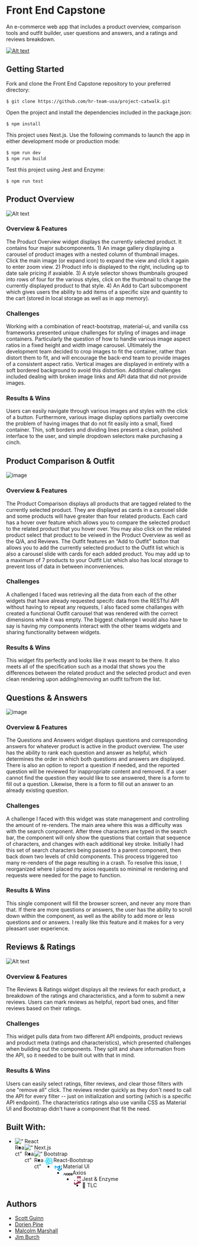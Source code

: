 # Front End Capstone
An e-commerce web app that includes a product overview, comparison tools and outfit builder, user questions and answers, and a ratings and reviews breakdown.

[![Alt text](/screenshots/NextLevel-DemoSS.png)](https://www.youtube.com/watch?v=0lDV6Q23qII)

## Getting Started
Fork and clone the Front End Capstone repository to your preferred directory:

```
$ git clone https://github.com/hr-team-usa/project-catwalk.git
```

Open the project and install the dependencies included in the package.json:

```
$ npm install
```

This project uses Next.js. Use the following commands to launch the app in either development mode or production mode:

```
$ npm run dev
$ npm run build
```

Test this project using Jest and Enzyme:

```
$ npm run test
```

## Product Overview
![Alt text](/screenshots/NextLevel-ProductOverviewSS.png "Product Overview")

### Overview & Features
The Product Overview widget displays the currently selected product. It contains four major subcomponents. 1) An image gallery displaying a carousel of product images with a nested column of thumbnail images. Click the main image (or expand icon) to expand the view and click it again to enter zoom view. 2) Product info is displayed to the right, including up to date sale pricing if avaiable. 3) A style selector shows thumbnails grouped into rows of four for the various styles, click on the thumbnail to change the currently displayed product to that style. 4) An Add to Cart subcomponent which gives users the ability to add items of a specific size and quantity to the cart (stored in local storage as well as in app memory).

### Challenges
Working with a combination of react-bootstrap, material-ui, and vanilla css frameworks presented unique challenges for styling of images and image containers. Particularly the question of how to handle various image aspect ratios in a fixed height and width image carousel. Ultimately the development team decided to crop images to fit the container, rather than distort them to fit, and will encourage the back-end team to provide images of a consistent aspect ratio. Vertical images are displayed in entirety with a soft bordered background to avoid this distortion. Additional challenges included dealing with broken image links and API data that did not provide images.

### Results & Wins
Users can easily navigate through various images and styles with the click of a button. Furthermore, various image display options partially overcome the problem of having images that do not fit easily into a small, fixed container. Thin, soft borders and dividing lines present a clean, polished interface to the user, and simple dropdown selectors make purchasing a cinch.

## Product Comparison & Outfit
![image](https://user-images.githubusercontent.com/65040302/114786215-98a7ee00-9d32-11eb-93d9-58ff38843210.png)

### Overview & Features
The Product Comparison displays all products that are tagged related to the currently selected product. They are displayed as cards in a carousel slide and some products will have greater than four related products. Each card has a hover over feature which allows you to compare the selected product to the related product that you hover over. You may also click on the related product select that product to be veiwed in the Product Overview as well as the Q/A, and Reviews.
The Outfit features an "Add to Outfit" button that allows you to add the currently selected product to the Outfit list which is also a carousel slide with cards for each added product. You may add up to a maximum of 7 products to your Outfit List which also has local storage to prevent loss of data in between inconveniences.

### Challenges
A challenged I faced was retrieving all the data from each of the other widgets that have already requested specifc data from the RESTful API without having to repeat any requests, I also faced some challanges with created a functional Outfit carousel that was rendered with the correct dimensions while it was empty. The biggest challenge I would also have to say is having my components interact with the other teams widgets and sharing functionality between widgets.
### Results & Wins
This widget fits perfectly and looks like it was meant to be there. It also meets all of the specification such as a modal that shows you the differences between the related product and the selected product and even clean rendering upon adding/removing an outfit to/from the list.

## Questions & Answers
![image](https://user-images.githubusercontent.com/65040302/114786546-2388e880-9d33-11eb-8c23-c64184c32eac.png)

### Overview & Features
The Questions and Answers widget displays questions and corresponding answers for whatever product is active in the product overview. The user has the ability to rank each question and answer as helpful, which determines the order in which both questions and answers are displayed. There is also an option to report a question if needed, and the reported question will be reviewed for inappropriate content and removed. If a user cannot find the question they would like to see answered, there is a form to fill out a question. Likewise, there is a form to fill out an answer to an already existing question.

### Challenges
A challenge I faced with this widget was state management and controlling the amount of re-renders. The main area where this was a difficulty was with the search component. After three characters are typed in the search bar, the component will only show the questions that contain that sequence of characters, and changes with each additional key stroke. Initially I had this set of search characters being passed to a parent component, then back down two levels of child components. This process triggered too many re-renders of the page resulting in a crash. To resolve this issue, I reorganized where I placed my axios requests so minimal re rendering and requests were needed for the page to function.

### Results & Wins
This single component will fill the browser screen, and never any more than that. If there are more questions or answers, the user has the ability to scroll down within the component, as well as the ability to add more or less questions and or answers. I really like this feature and it makes for a very pleasant user experience.


## Reviews & Ratings
![Alt text](/screenshots/NextLevel-ReviewsSS.png "Reviews & Ratings")

### Overview & Features
The Reviews & Ratings widget displays all the reviews for each product, a breakdown of the ratings and characteristics, and a form to submit a new reviews. Users can mark reviews as helpful, report bad ones, and filter reviews based on their ratings.

### Challenges
This widget pulls data from two different API endpoints, product reviews and product meta (ratings and characteristics), which presented challenges when building out the components. They split and share information from the API, so it needed to be built out with that in mind.

### Results & Wins
Users can easily select ratings, filter reviews, and clear those filters with one "remove all" click. The reviews render quickly as they don't need to call the API for every filter -- just on initialization and sorting (which is a specific API endpoint). The characteristics ratings also use vanilla CSS as Material UI and Bootstrap didn't have a component that fit the need.

## Built With:
* React <img align="left" alt=“React” width="26px" src="https://upload.wikimedia.org/wikipedia/commons/a/a7/React-icon.svg" />
* Next.js <img align="left" alt=“React” width="26px" src="https://upload.wikimedia.org/wikipedia/commons/8/8e/Nextjs-logo.svg" />
* Bootstrap <img align="left" alt=“React” width="26px" src="https://upload.wikimedia.org/wikipedia/commons/b/b2/Bootstrap_logo.svg" />
* React-Bootstrap <img align="left" src="/public/reactbootstrap.jpg" alt="React-Bootstrap" width="26px" />
* Material UI <img align="left" src="/public/materialui.png" alt="Material UI" width="26px" />
* Axios <img align="left" src="/public/axios.png" alt="Axios" width="26px" />
* Jest & Enzyme <img align="left" src="/public/jest.png" alt="Jest" width="26px" />
* 🌷    TLC

## Authors
* [Scott Guinn](https://github.com/Scott-Guinn)
* [Dorien Pine](https://github.com/Initial-D-cmd)
* [Malcolm Marshall](https://github.com/Malcolm-Marshall)
* [Jim Burch](https://github.com/JimBurch)

